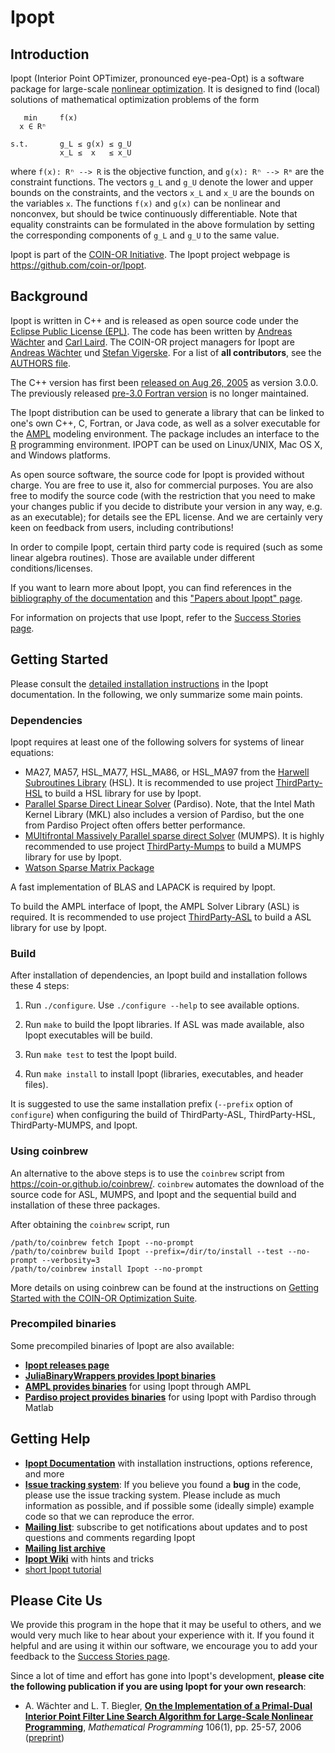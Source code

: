 Ipopt
=====

Introduction
------------

Ipopt (Interior Point OPTimizer, pronounced eye-pea-Opt) is a software package for large-scale [nonlinear optimization](http://wiki.mcs.anl.gov/NEOS/index.php/Nonlinear_Programming_FAQ).
It is designed to find (local) solutions of mathematical optimization problems of the form

```
   min     f(x)
  x ∈ Rⁿ

s.t.       g_L ≤ g(x) ≤ g_U
           x_L ≤  x   ≤ x_U
```
where ```f(x): Rⁿ --> R``` is the objective function, and ```g(x): Rⁿ --> Rᵐ```
are the constraint functions.  The vectors `g_L` and `g_U` denote the lower and upper bounds on the constraints, and the vectors `x_L` and `x_U` are the bounds on the variables `x`.
The functions `f(x)` and `g(x)` can be nonlinear and nonconvex, but should be twice continuously differentiable.
Note that equality constraints can be formulated in the above formulation by setting the corresponding components of `g_L` and `g_U` to the same value.

Ipopt is part of the [COIN-OR Initiative](http://www.coin-or.org).
The Ipopt project webpage is <https://github.com/coin-or/Ipopt>.


Background
----------

Ipopt is written in C++ and is released as open source code under the [Eclipse Public License (EPL)](LICENSE).
The code has been written by [Andreas Wächter](http://www.mccormick.northwestern.edu/directory/profiles/Andreas-Waechter.html) and [Carl Laird](http://allthingsoptimal.com/biography/).
The COIN-OR project managers for Ipopt are [Andreas Wächter](http://users.iems.northwestern.edu/~andreasw) und [Stefan Vigerske](https://www.gams.com/~stefan).
For a list of **all contributors**, see the [AUTHORS file](AUTHORS).

The C++ version has first been [released on Aug 26, 2005](http://list.coin-or.org/pipermail/ipopt/2005-August/000331.html) as version 3.0.0.
The previously released [pre-3.0 Fortran version](https://github.com/coin-or/Ipopt/tree/stable/2.3) is no longer maintained.


The Ipopt distribution can be used to generate a library that can be linked to one's own C++, C, Fortran, or Java code, as well as a solver executable for the [AMPL](http://www.ampl.com) modeling environment.
The package includes an interface to the [R](http://www.r-project.org/) programming environment.
IPOPT can be used on Linux/UNIX, Mac OS X, and Windows platforms.

As open source software, the source code for Ipopt is provided without charge.
You are free to use it, also for commercial purposes.
You are also free to modify the source code (with the restriction that you need to make your changes public if you decide to distribute your version in any way, e.g. as an executable); for details see the EPL license.
And we are certainly very keen on feedback from users, including contributions!

In order to compile Ipopt, certain third party code is required (such as some linear algebra routines).
Those are available under different conditions/licenses.

If you want to learn more about Ipopt, you can find references in the [bibliography of the documentation](https://coin-or.github.io/Ipopt/citelist.html) and this ["Papers about Ipopt" page](https://github.com/coin-or/Ipopt/wiki/IpoptPapers).

For information on projects that use Ipopt, refer to the [Success Stories page](https://github.com/coin-or/Ipopt/wiki/SuccessStories).


Getting Started
---------------

Please consult the [detailed installation instructions](https://coin-or.github.io/Ipopt/INSTALL.html)
in the Ipopt documentation. In the following, we only summarize some main points.

### Dependencies

Ipopt requires at least one of the following solvers for systems of linear equations:
- MA27, MA57, HSL_MA77, HSL_MA86, or HSL_MA97 from the [Harwell Subroutines Library](http://hsl.rl.ac.uk) (HSL).
  It is recommended to use project [ThirdParty-HSL](https://github.com/coin-or-tools/ThirdParty-HSL) to build a HSL library for use by Ipopt.
- [Parallel Sparse Direct Linear Solver](http://www.pardiso-project.org) (Pardiso).
  Note, that the Intel Math Kernel Library (MKL) also includes a version of Pardiso, but the one from Pardiso Project often offers better performance.
- [MUltifrontal Massively Parallel sparse direct Solver](http://mumps.enseeiht.fr/) (MUMPS).
  It is highly recommended to use project [ThirdParty-Mumps](https://github.com/coin-or-tools/ThirdParty-Mumps) to build a MUMPS library for use by Ipopt.
- [Watson Sparse Matrix Package](http://www.research.ibm.com/projects/wsmp)

A fast implementation of BLAS and LAPACK is required by Ipopt.

To build the AMPL interface of Ipopt, the AMPL Solver Library (ASL) is required.
It is recommended to use project [ThirdParty-ASL](https://github.com/coin-or-tools/ThirdParty-ASL) to build a ASL library for use by Ipopt.

### Build

After installation of dependencies, an Ipopt build and installation follows these 4 steps:

1. Run `./configure`. Use `./configure --help` to see available options.

2. Run `make` to build the Ipopt libraries. If ASL was made available, also Ipopt executables will be build.

3. Run `make test` to test the Ipopt build.

4. Run `make install` to install Ipopt (libraries, executables, and header files).

It is suggested to use the same installation prefix (`--prefix` option of `configure`)
when configuring the build of ThirdParty-ASL, ThirdParty-HSL, ThirdParty-MUMPS, and Ipopt.

### Using coinbrew

An alternative to the above steps is to use the `coinbrew` script from
https://coin-or.github.io/coinbrew/.
`coinbrew` automates the download of the source code for ASL, MUMPS, and Ipopt
and the sequential build and installation of these three packages.

After obtaining the `coinbrew` script, run

    /path/to/coinbrew fetch Ipopt --no-prompt
    /path/to/coinbrew build Ipopt --prefix=/dir/to/install --test --no-prompt --verbosity=3
    /path/to/coinbrew install Ipopt --no-prompt

More details on using coinbrew can be found at the instructions on
[Getting Started with the COIN-OR Optimization Suite](https://coin-or.github.io/user_introduction).

### Precompiled binaries

Some precompiled binaries of Ipopt are also available:

- **[Ipopt releases page](https://github.com/coin-or/Ipopt/releases)**
- **[JuliaBinaryWrappers provides Ipopt binaries](https://github.com/JuliaBinaryWrappers/Ipopt_jll.jl/releases)**
- **[AMPL provides binaries](http://ampl.com/products/solvers/open-source/#ipopt)** for using Ipopt through AMPL
- **[Pardiso project provides binaries](https://pardiso-project.org/index.html#binaries)** for using Ipopt with Pardiso through Matlab

Getting Help
------------

 * **[Ipopt Documentation](https://coin-or.github.io/Ipopt/)** with installation instructions, options reference, and more
 * **[Issue tracking system](https://github.com/coin-or/Ipopt/issues/)**: If you believe you found a **bug** in the code, please use the issue tracking system.
   Please include as much information as possible, and if possible some (ideally simple) example code so that we can reproduce the error.
 * **[Mailing list](http://list.coin-or.org/mailman/listinfo/ipopt)**: subscribe to get notifications about updates and to post questions and comments regarding Ipopt
 * **[Mailing list archive](http://list.coin-or.org/pipermail/ipopt/)**
 * **[Ipopt Wiki](https://github.com/coin-or/Ipopt/wiki)** with hints and tricks
 * [short Ipopt tutorial](http://drops.dagstuhl.de/volltexte/2009/2089/pdf/09061.WaechterAndreas.Paper.2089.pdf)

Please Cite Us
--------------

We provide this program in the hope that it may be useful to others, and we would very much like to hear about your experience with it.
If you found it helpful and are using it within our software, we encourage you to add your feedback to the [Success Stories page](https://github.com/coin-or/Ipopt/wiki/SuccessStories).

Since a lot of time and effort has gone into Ipopt's development, **please cite the following publication if you are using Ipopt for your own research**:

* A. Wächter and L. T. Biegler, **[On the Implementation of a Primal-Dual Interior Point Filter Line Search Algorithm for Large-Scale Nonlinear Programming](http://dx.doi.org/10.1007/s10107-004-0559-y)**, _Mathematical Programming_ 106(1), pp. 25-57, 2006
  ([preprint](http://www.optimization-online.org/DB_HTML/2004/03/836.html))
